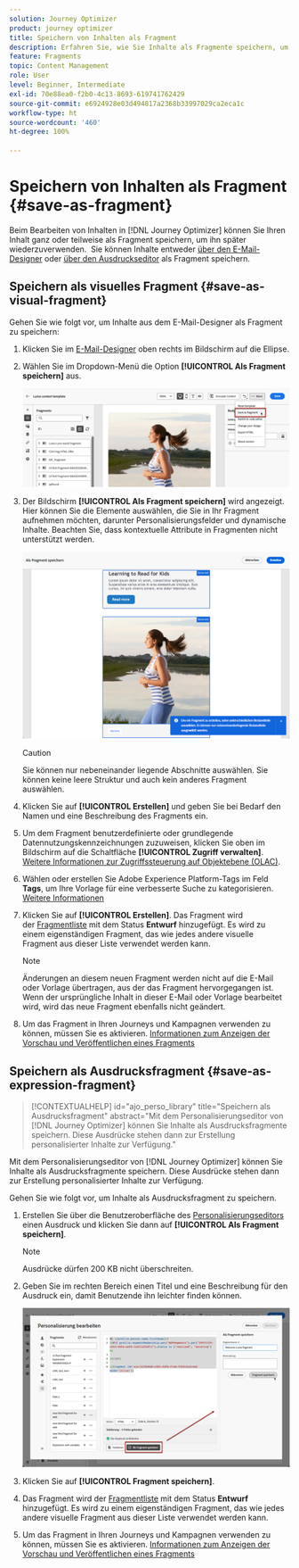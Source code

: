 ```yaml
---
solution: Journey Optimizer
product: journey optimizer
title: Speichern von Inhalten als Fragment
description: Erfahren Sie, wie Sie Inhalte als Fragmente speichern, um Inhalte in Journey Optimizer-Kampagnen und -Journeys wiederzuverwenden.
feature: Fragments
topic: Content Management
role: User
level: Beginner, Intermediate
exl-id: 70e88ea0-f2b0-4c13-8693-619741762429
source-git-commit: e6924928e03d494817a2368b33997029ca2eca1c
workflow-type: ht
source-wordcount: '460'
ht-degree: 100%

---
```


# Speichern von Inhalten als Fragment {#save-as-fragment}

Beim Bearbeiten von Inhalten in [!DNL Journey Optimizer] können Sie Ihren Inhalt ganz oder teilweise als Fragment speichern, um ihn später wiederzuverwenden.  Sie können Inhalte entweder [über den E-Mail-Designer](#save-as-visual-fragment) oder [über den Ausdruckseditor](#save-as-expression-fragment) als Fragment speichern.

## Speichern als visuelles Fragment {#save-as-visual-fragment}

Gehen Sie wie folgt vor, um Inhalte aus dem E-Mail-Designer als Fragment zu speichern:

1. Klicken Sie im [E-Mail-Designer](../email/get-started-email-design.md) oben rechts im Bildschirm auf die Ellipse.

1. Wählen Sie im Dropdown-Menü die Option **[!UICONTROL Als Fragment speichern]** aus.

   ![](assets/fragment-save-as.png)

1. Der Bildschirm **[!UICONTROL Als Fragment speichern]** wird angezeigt. Hier können Sie die Elemente auswählen, die Sie in Ihr Fragment aufnehmen möchten, darunter Personalisierungsfelder und dynamische Inhalte. Beachten Sie, dass kontextuelle Attribute in Fragmenten nicht unterstützt werden.

   ![](assets/fragment-save-as-screen.png)

   >[!CAUTION]
   >
   >Sie können nur nebeneinander liegende Abschnitte auswählen. Sie können keine leere Struktur und auch kein anderes Fragment auswählen.

1. Klicken Sie auf **[!UICONTROL Erstellen]** und geben Sie bei Bedarf den Namen und eine Beschreibung des Fragments ein.

1. Um dem Fragment benutzerdefinierte oder grundlegende Datennutzungskennzeichnungen zuzuweisen, klicken Sie oben im Bildschirm auf die Schaltfläche **[!UICONTROL Zugriff verwalten]**. [Weitere Informationen zur Zugriffssteuerung auf Objektebene (OLAC)](../administration/object-based-access.md).

1. Wählen oder erstellen Sie Adobe Experience Platform-Tags im Feld **Tags**, um Ihre Vorlage für eine verbesserte Suche zu kategorisieren. [Weitere Informationen](../start/search-filter-categorize.md#tags)

1. Klicken Sie auf **[!UICONTROL Erstellen]**. Das Fragment wird der [Fragmentliste](#access-manage-fragments) mit dem Status **Entwurf** hinzugefügt. Es wird zu einem eigenständigen Fragment, das wie jedes andere visuelle Fragment aus dieser Liste verwendet werden kann.

   >[!NOTE]
   >
   >Änderungen an diesem neuen Fragment werden nicht auf die E-Mail oder Vorlage übertragen, aus der das Fragment hervorgegangen ist. Wenn der ursprüngliche Inhalt in dieser E-Mail oder Vorlage bearbeitet wird, wird das neue Fragment ebenfalls nicht geändert.

1. Um das Fragment in Ihren Journeys und Kampagnen verwenden zu können, müssen Sie es aktivieren. [Informationen zum Anzeigen der Vorschau und Veröffentlichen eines Fragments](../content-management/create-fragments.md#publish)

## Speichern als Ausdrucksfragment {#save-as-expression-fragment}

>[!CONTEXTUALHELP]
>id="ajo_perso_library"
>title="Speichern als Ausdrucksfragment"
>abstract="Mit dem Personalisierungseditor von [!DNL Journey Optimizer] können Sie Inhalte als Ausdrucksfragmente speichern. Diese Ausdrücke stehen dann zur Erstellung personalisierter Inhalte zur Verfügung."

Mit dem Personalisierungseditor von [!DNL Journey Optimizer] können Sie Inhalte als Ausdrucksfragmente speichern. Diese Ausdrücke stehen dann zur Erstellung personalisierter Inhalte zur Verfügung.

Gehen Sie wie folgt vor, um Inhalte als Ausdrucksfragment zu speichern.

1. Erstellen Sie über die Benutzeroberfläche des [Personalisierungseditors](../personalization/personalization-build-expressions.md) einen Ausdruck und klicken Sie dann auf **[!UICONTROL Als Fragment speichern]**.

   >[!NOTE]
   >
   >Ausdrücke dürfen 200 KB nicht überschreiten.

1. Geben Sie im rechten Bereich einen Titel und eine Beschreibung für den Ausdruck ein, damit Benutzende ihn leichter finden können.

   ![](assets/expression-fragment-save-as.png)

1. Klicken Sie auf **[!UICONTROL Fragment speichern]**.

   <!--An expression fragment cannot be nested inside another fragment.-->

1. Das Fragment wird der [Fragmentliste](#access-manage-fragments) mit dem Status **Entwurf** hinzugefügt. Es wird zu einem eigenständigen Fragment, das wie jedes andere visuelle Fragment aus dieser Liste verwendet werden kann.

1. Um das Fragment in Ihren Journeys und Kampagnen verwenden zu können, müssen Sie es aktivieren. [Informationen zum Anzeigen der Vorschau und Veröffentlichen eines Fragments](../content-management/create-fragments.md#publish)
